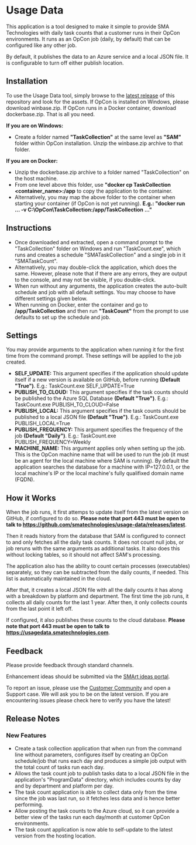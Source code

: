 # Usage Data

This application is a tool designed to make it simple to provide SMA Technologies with daily task counts that a customer runs in their OpCon environments. It runs as an OpCon job (daily, by default) that can be configured like any other job.

By default, it publishes the data to an Azure service and a local JSON file. It is configurable to turn off either publish location.

## Installation

To use the Usage Data tool, simply browse to the [latest release](https://github.com/smatechnologies/usage-data/releases/latest) of this repository and look for the assets. If OpCon is installed on Windows, please download winbase.zip. If OpCon runs in a Docker container, download dockerbase.zip. That is all you need.

**If you are on Windows:**
- Create a folder named **"TaskCollection"** at the same level as **"SAM"** folder within OpCon installation. Unzip the winbase.zip archive to that folder.

**If you are on Docker:**
- Unzip the dockerbase.zip archive to a folder named "TaskCollection" on the host machine.
- From one level above this folder, use **"docker cp TaskCollection <container_name>:/app** to copy the application to the container.
- Alternatively, you may map the above folder to the container when starting your container (if OpCon is not yet running). **E.g.: "docker run ... -v C:\OpCon\TaskCollection:/app/TaskCollection ..."**

## Instructions
- Once downloaded and extracted, open a command prompt to the "TaskCollection" folder on Windows and run "TaskCount.exe", which runs and creates a schedule "SMATaskCollection" and a single job in it "SMATaskCount".
- Alternatively, you may double-click the application, which does the same. However, please note that if there are any errors, they are output to the console, and may not be visible, if you double-click.
- When run without any arguments, the application creates the auto-built schedule and job with all default settings. You may choose to have different settings given below.
- When running on Docker, enter the container and go to **/app/TaskCollection** and then run **"TaskCount"** from the prompt to use defaults to set up the schedule and job.

## Settings

You may provide arguments to the application when running it for the first time from the command prompt. These settings will be applied to the job created.

- **SELF_UPDATE:** This argument specifies if the application should update itself if a new version is available on GitHub, before running **(Default "True")**. E.g.: TaskCount.exe SELF_UPDATE=True
- **PUBLISH_TO_CLOUD:** This argument specifies if the task counts should be published to the Azure SQL Database **(Default "True")**. E.g.: TaskCount.exe PUBLISH_TO_CLOUD=False
- **PUBLISH_LOCAL:** This argument specifies if the task counts should be published to a local JSON file **(Default "True")**. E.g.: TaskCount.exe PUBLISH_LOCAL=True
- **PUBLISH_FREQUENCY:** This argument specifies the frequency of the job **(Default "Daily")**. E.g.: TaskCount.exe PUBLISH_FREQUENCY=Weekly
- **MACHINE_NAME:** This argument applies only when setting up the job. This is the OpCon machine name that will be used to run the job (it must be an agent for the local machine where SAM is running). By default the application searches the database for a machine with IP=127.0.0.1, or the local machine's IP or the local machine's fully qualifixed domain name (FQDN).

## How it Works

When the job runs, it first attemps to update itself from the latest version on GitHub, if configured to do so. **Please note that port 443 must be open to talk to https://github.com/smatechnologies/usage-data/releases/latest**.

Then it reads history from the database that SAM is configured to connect to and only fetches all the daily task counts. It does not count null jobs, or job reruns with the same arguments as additional tasks. It also does this without locking tables, so it should not affect SAM's processing.

The application also has the ability to count certain processes (executables) separately, so they can be subtracted from the daily counts, if needed. This list is automatically maintained in the cloud.

After that, it creates a local JSON file with all the daily counts it has along with a breakdown by platform and department. The first time the job runs, it collects all daily counts for the last 1 year. After then, it only collects counts from the last point it left off.

If configured, it also publishes these counts to the cloud database. **Please note that port 443 must be open to talk to https://usagedata.smatechnologies.com**.

## Feedback

Please provide feedback through standard channels.

Enhancement ideas should be submitted via the [SMArt ideas portal](https://smartideas.featureupvote.com/suggestions/add).

To report an issue, please use the [Customer Community](https://smatechnologies.force.com/smartusers/login]) and open a Support case.  We will ask you to be on the latest version.  If you are encountering issues please check here to verify you have the latest!

## Release Notes

### New Features
- Create a task collection application that when run from the command line without parameters, configures itself by creating an OpCon schedule/job that runs each day and produces a simple job output with the total count of tasks run each day.
- Allows the task count job to publish tasks data to a local JSON file in the application's "ProgramData" directory, which includes counts by day and by department and platform per day.
- The task count application is able to collect data only from the time since the job was last run, so it fetches less data and is hence better performing.
- Allow posting the task counts to the Azure cloud, so it can provide a better view of the tasks run each day/month at customer OpCon environments.
- The task count application is now able to self-update to the latest version from the hosting location.
